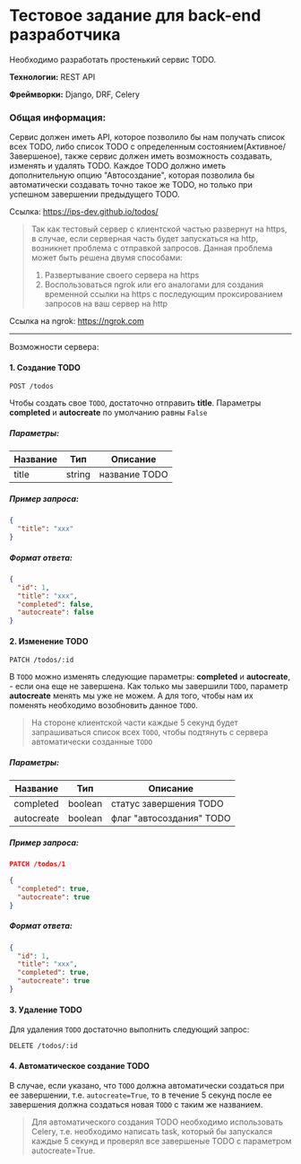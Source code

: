 # Тестовое задание для back-end разработчика

Необходимо разработать простенький сервис TODO.

**Технологии:** REST API

**Фреймворки:** Django, DRF, Celery

### Общая информация:
Сервис должен иметь API, которое позволило бы нам получать список всех TODO, либо список TODO с определенным состоянием(Активное/Завершеное), также сервис должен иметь возможность создавать, изменять и удалять TODO. Каждое TODO должно иметь дополнительную опцию "Автосоздание",  которая позволила бы автоматически создавать точно такое же TODO, но только при успешном завершении предыдущего TODO.

Ссылка: https://ips-dev.github.io/todos/
> Так как тестовый сервер с клиентской частью развернут на https, в случае, если серверная часть будет запускаться на http, возникнет проблема с отправкой запросов. Данная проблема может быть решена двумя способами:
>1) Развертывание своего сервера на https
>2) Воспользоваться ngrok или его аналогами для создания временной ссылки на https с последующим проксированием запросов на ваш сервер на http

Ссылка на ngrok: https://ngrok.com

* * *
Возможности сервера:

#### 1. Создание TODO
```
POST /todos
```
Чтобы создать свое `TODO`, достаточно отправить **title**. Параметры **completed** и **autocreate** по умолчанию равны `False`

##### Параметры:
Название       | Тип           | Описание      |
-------------  | ------------- | ------------- |
title          | string        | название TODO |

##### Пример запроса:
```json
{
  "title": "xxx"
}
```
##### Формат ответа:
```json
{
  "id": 1,
  "title": "xxx",
  "completed": false,
  "autocreate": false
}
```

#### 2. Изменение TODO
```
PATCH /todos/:id
```
В `TODO` можно изменять следующие параметры: **completed** и **autocreate**, - если она еще не завершена. Как только мы завершили `TODO`, параметр **autocreate** менять мы уже не можем. А для того, чтобы нам их поменять необходимо возобновить данное `TODO`.

> На стороне клиентской части каждые 5 секунд будет запрашиваться список всех `TODO`, чтобы подтянуть с сервера автоматически созданные `TODO`

##### Параметры:
Название        | Тип           | Описание                         |
-------------   | ------------- | -------------------------------- |
 completed      | boolean       | статус завершения TODO           |
 autocreate     | boolean       | флаг "автосоздания" TODO         |

##### Пример запроса:
```json
PATCH /todos/1

{
  "completed": true,
  "autocreate": true
}
```
##### Формат ответа:
```json
{
  "id": 1,
  "title": "xxx",
  "completed": true,
  "autocreate": true
}
```

#### 3. Удаление TODO
Для удаления `TODO` достаточно выполнить следующий запрос:
```
DELETE /todos/:id
```

#### 4. Автоматическое создание TODO
В случае, если указано, что `TODO` должна автоматически создаться при ее завершении, т.е. `autocreate=True`, то в течение 5 секунд после ее завершения должна создаться новая `TODO` с таким же названием.

> Для автоматического создания TODO необходимо использовать Celery, т.е. необходимо написать task, который бы запускался каждые 5 секунд и проверял все завершеные TODO с параметром autocreate=True.
